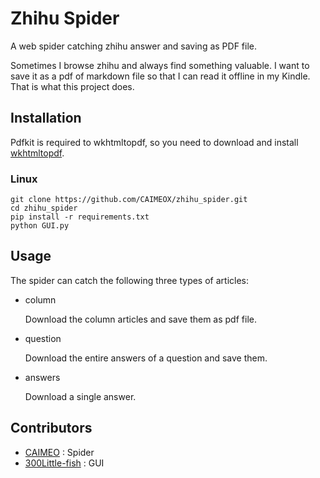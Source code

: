 # Zhihu Spider

A web spider catching zhihu answer and saving as PDF file.

Sometimes I browse zhihu and always find something valuable. I want to save it as a pdf of markdown file so that I can read it offline in my Kindle. That is what this project does.

## Installation

Pdfkit is required to wkhtmltopdf, so you need to download and install [wkhtmltopdf](https://wkhtmltopdf.org/).

### Linux 

```shell
git clone https://github.com/CAIMEOX/zhihu_spider.git
cd zhihu_spider
pip install -r requirements.txt
python GUI.py
```

## Usage

The spider can catch the following three types of articles:

- column

  Download the column articles and save them as pdf file.

- question

  Download the entire answers of a question and save them. 

- answers

  Download a single answer.

## Contributors

- [CAIMEO](https://github.com/300Little-fish) : Spider
- [300Little-fish](https://github.com/300Little-fish) : GUI
